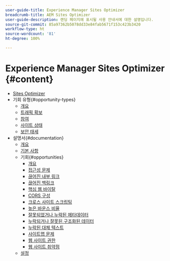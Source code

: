 ```yaml
---
user-guide-title: Experience Manager Sites Optimizer
breadcrumb-title: AEM Sites Optimizer
user-guide-description: 랜딩 페이지에 표시될 사용 안내서에 대한 설명입니다.
source-git-commit: 85a97362b5078dd33e84fab5671f153c423b3420
workflow-type: ht
source-wordcount: '81'
ht-degree: 100%

---
```



# Experience Manager Sites Optimizer {#content}

+ [Sites Optimizer](/help/home.md)
+ 기회 유형{#opportunity-types}
   + [개요](/help/opportunity-types/overview.md)
   + [트래픽 확보](/help/opportunity-types/traffic-acquisition.md)
   + [참여](/help/opportunity-types/engagement.md)
   + [사이트 상태](/help/opportunity-types/site-health.md)
   + [보안 태세](/help/opportunity-types/security-posture.md)
+ 설명서{#documentation}
   + [개요](/help/documentation/overview.md)
   + [기본 사항](/help/documentation/basics.md)
   + 기회{#opportunities}
      + [개요](/help/documentation/opportunities/overview.md)
      + [접근성 문제](/help/documentation/opportunities/accessibility-issues.md)
      + [끊어진 내부 링크](/help/documentation/opportunities/broken-internal-links.md)
      + [끊어진 백링크](/help/documentation/opportunities/broken-backlinks.md)
      + [핵심 웹 바이탈](/help/documentation/opportunities/core-web-vitals.md)
      + [CORS 구성](/help/documentation/opportunities/cors-configuration.md)
      + [크로스 사이트 스크립팅](/help/documentation/opportunities/cross-site-scripting.md)
      + [높은 바운스 비율](/help/documentation/opportunities/high-bounce-rate.md)
      + [잘못되었거나 누락된 메타데이터](/help/documentation/opportunities/invalid-or-missing-metadata.md)
      + [누락되거나 잘못된 구조화된 데이터](/help/documentation/opportunities/missing-invalid-structured-data.md)
      + [누락된 대체 텍스트](/help/documentation/opportunities/missing-alt-text.md)
      + [사이트맵 문제](/help/documentation/opportunities/sitemap-issues.md)
      + [웹 사이트 권한](/help/documentation/opportunities/website-permissions.md)
      + [웹 사이트 취약점](/help/documentation/opportunities/website-vulnerabilities.md)
   + [설정](/help/documentation/settings.md)
